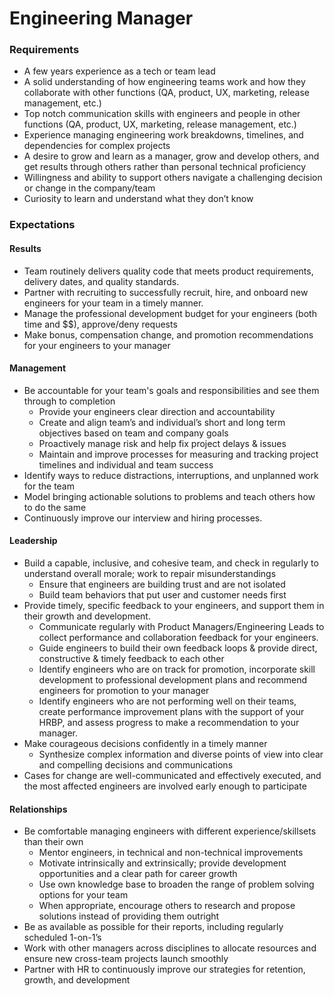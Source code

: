 Engineering Manager
===================

### Requirements
* A few years experience as a tech or team lead
* A solid understanding of how engineering teams work and how they collaborate with other functions (QA, product, UX, marketing, release management, etc.)
* Top notch communication skills with engineers and people in other functions (QA, product, UX, marketing, release management, etc.)
* Experience managing engineering work breakdowns, timelines, and dependencies for complex projects
* A desire to grow and learn as a manager, grow and develop others, and get results through others rather than personal technical proficiency
* Willingness and ability to support others navigate a challenging decision or change in the company/team
* Curiosity to learn and understand what they don’t know

### Expectations
#### Results
* Team routinely delivers quality code that meets product requirements, delivery dates, and quality standards.
* Partner with recruiting to successfully recruit, hire, and onboard new engineers for your team in a timely manner.
* Manage the professional development budget for your engineers (both time and $$), approve/deny requests
* Make bonus, compensation change, and promotion recommendations for your engineers to your manager

#### Management
* Be accountable for your team's goals and responsibilities and see them through to completion
    * Provide your engineers clear direction and accountability
    * Create and align team’s and individual’s short and long term objectives based on team and company goals 
    * Proactively manage risk and help fix project delays & issues
    * Maintain and improve processes for measuring and tracking project timelines and individual and team success
* Identify ways to reduce distractions, interruptions, and unplanned work for the team
* Model bringing actionable solutions to problems and teach others how to do the same
* Continuously improve our interview and hiring processes.

#### Leadership
* Build a capable, inclusive, and cohesive team, and check in regularly to understand overall morale; work to repair misunderstandings
    * Ensure that engineers are building trust and are not isolated
    * Build team behaviors that put user and customer needs first
* Provide timely, specific feedback to your engineers, and support them in their growth and development.
    * Communicate regularly with Product Managers/Engineering Leads to collect performance and collaboration feedback for your engineers. 
    * Guide engineers to build their own feedback loops & provide direct, constructive & timely feedback to each other
    * Identify engineers who are on track for promotion, incorporate skill development to professional development plans and recommend engineers for promotion to your manager
    * Identify engineers who are not performing well on their teams, create performance improvement plans with the support of your HRBP, and assess progress to make a recommendation to your manager.
* Make courageous decisions confidently in a timely manner
    * Synthesize complex information and diverse points of view into clear and compelling decisions and communications
* Cases for change are well-communicated and effectively executed, and the most affected engineers are involved early enough to participate

#### Relationships
* Be comfortable managing engineers with different experience/skillsets than their own
    * Mentor engineers, in technical and non-technical improvements
    * Motivate intrinsically and extrinsically; provide development opportunities and a clear path for career growth
    * Use own knowledge base to broaden the range of problem solving options for your team 
    * When appropriate, encourage others to research and propose solutions instead of providing them outright
* Be as available as possible for their reports, including regularly scheduled 1-on-1’s
* Work with other managers across disciplines to allocate resources and ensure new cross-team projects launch smoothly
* Partner with HR to continuously improve our strategies for retention, growth, and development



